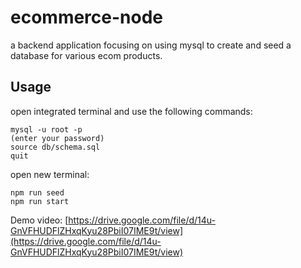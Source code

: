 # ecommerce-node

a backend application focusing on using mysql to create and seed a database for various ecom products.

## Usage

open integrated terminal and use the following commands:

```
mysql -u root -p
(enter your password)
source db/schema.sql
quit
```

open new terminal:

```
npm run seed
npm run start
```

Demo video: [https://drive.google.com/file/d/14u-GnVFHUDFlZHxqKyu28PbiI07IME9t/view](https://drive.google.com/file/d/14u-GnVFHUDFlZHxqKyu28PbiI07IME9t/view)
